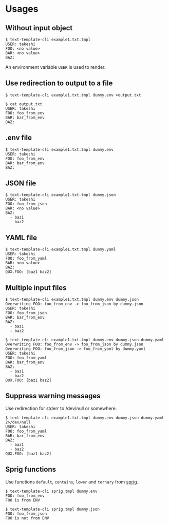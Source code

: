 # Usages

## Without input object

```
$ text-template-cli example1.txt.tmpl
USER: takeshi
FOO: <no value>
BAR: <no value>
BAZ:
```

An environment variable `USER` is used to render.

## Use redirection to output to a file

```
$ text-template-cli example1.txt.tmpl dummy.env >output.txt
```

```
$ cat output.txt
USER: takeshi
FOO: foo_from_env
BAR: bar_from_env
BAZ:
```

## .env file

```
$ text-template-cli example1.txt.tmpl dummy.env
USER: takeshi
FOO: foo_from_env
BAR: bar_from_env
BAZ:
```

## JSON file

```
$ text-template-cli example1.txt.tmpl dummy.json
USER: takeshi
FOO: foo_from_json
BAR: <no value>
BAZ:
  - baz1
  - baz2
```

## YAML file

```
$ text-template-cli example1.txt.tmpl dummy.yaml
USER: takeshi
FOO: foo_from_yaml
BAR: <no value>
BAZ:
QUX.FOO: [baz1 baz2]
```

## Multiple input files

```
$ text-template-cli example1.txt.tmpl dummy.env dummy.json
Overwriting FOO: foo_from_env -> foo_from_json by dummy.json
USER: takeshi
FOO: foo_from_json
BAR: bar_from_env
BAZ:
  - baz1
  - baz2
```

```
$ text-template-cli example1.txt.tmpl dummy.env dummy.json dummy.yaml
Overwriting FOO: foo_from_env -> foo_from_json by dummy.json
Overwriting FOO: foo_from_json -> foo_from_yaml by dummy.yaml
USER: takeshi
FOO: foo_from_yaml
BAR: bar_from_env
BAZ:
  - baz1
  - baz2
QUX.FOO: [baz1 baz2]
```

## Suppress warning messages

Use redirection for stderr to /dev/null or somewhere.

```
$ text-template-cli example1.txt.tmpl dummy.env dummy.json dummy.yaml 2>/dev/null
USER: takeshi
FOO: foo_from_yaml
BAR: bar_from_env
BAZ:
  - baz1
  - baz2
QUX.FOO: [baz1 baz2]
```

## Sprig functions

Use functions `default`, `contains`, `lower` and `ternary` from [sprig](https://masterminds.github.io/sprig/).

```
$ text-template-cli sprig.tmpl dummy.env
FOO: foo_from_env
FOO is from ENV
```

```
$ text-template-cli sprig.tmpl dummy.json
FOO: foo_from_json
FOO is not from ENV
```
